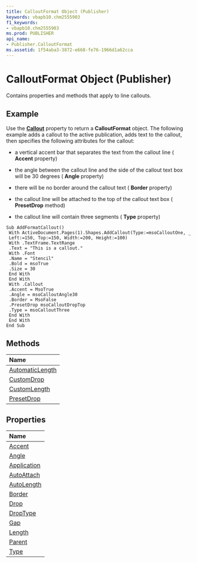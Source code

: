 ```yaml
---
title: CalloutFormat Object (Publisher)
keywords: vbapb10.chm2555903
f1_keywords:
- vbapb10.chm2555903
ms.prod: PUBLISHER
api_name:
- Publisher.CalloutFormat
ms.assetid: 1f54aba3-3872-e668-fe76-1966d1a62cca
---
```



# CalloutFormat Object (Publisher)

Contains properties and methods that apply to line callouts.
 


## Example

Use the  **[Callout](shape-callout-property-publisher.md)** property to return a **CalloutFormat** object. The following example adds a callout to the active publication, adds text to the callout, then specifies the following attributes for the callout:
 

 

 

 

- a vertical accent bar that separates the text from the callout line ( **Accent** property)
    
 
- the angle between the callout line and the side of the callout text box will be 30 degrees ( **Angle** property)
    
 
- there will be no border around the callout text ( **Border** property)
    
 
- the callout line will be attached to the top of the callout text box ( **PresetDrop** method)
    
 
- the callout line will contain three segments ( **Type** property)
    
 



```
Sub AddFormatCallout() 
 With ActiveDocument.Pages(1).Shapes.AddCallout(Type:=msoCalloutOne, _ 
 Left:=150, Top:=150, Width:=200, Height:=100) 
 With .TextFrame.TextRange 
 .Text = "This is a callout." 
 With .Font 
 .Name = "Stencil" 
 .Bold = msoTrue 
 .Size = 30 
 End With 
 End With 
 With .Callout 
 .Accent = MsoTrue 
 .Angle = msoCalloutAngle30 
 .Border = MsoFalse 
 .PresetDrop msoCalloutDropTop 
 .Type = msoCalloutThree 
 End With 
 End With 
End Sub
```


## Methods



|**Name**|
|:-----|
|[AutomaticLength](calloutformat-automaticlength-method-publisher.md)|
|[CustomDrop](calloutformat-customdrop-method-publisher.md)|
|[CustomLength](calloutformat-customlength-method-publisher.md)|
|[PresetDrop](calloutformat-presetdrop-method-publisher.md)|

## Properties



|**Name**|
|:-----|
|[Accent](calloutformat-accent-property-publisher.md)|
|[Angle](calloutformat-angle-property-publisher.md)|
|[Application](calloutformat-application-property-publisher.md)|
|[AutoAttach](calloutformat-autoattach-property-publisher.md)|
|[AutoLength](calloutformat-autolength-property-publisher.md)|
|[Border](calloutformat-border-property-publisher.md)|
|[Drop](calloutformat-drop-property-publisher.md)|
|[DropType](calloutformat-droptype-property-publisher.md)|
|[Gap](calloutformat-gap-property-publisher.md)|
|[Length](calloutformat-length-property-publisher.md)|
|[Parent](calloutformat-parent-property-publisher.md)|
|[Type](calloutformat-type-property-publisher.md)|

